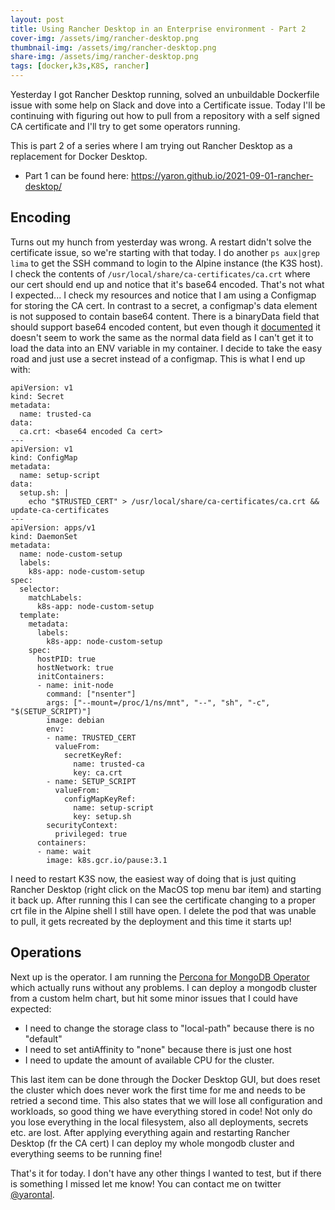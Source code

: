 ```yaml
---
layout: post
title: Using Rancher Desktop in an Enterprise environment - Part 2
cover-img: /assets/img/rancher-desktop.png
thumbnail-img: /assets/img/rancher-desktop.png
share-img: /assets/img/rancher-desktop.png
tags: [docker,k3s,K8S, rancher]
---
```


Yesterday I got Rancher Desktop running, solved an unbuildable Dockerfile issue with some help on Slack and dove into a Certificate issue. Today I'll be continuing with figuring out how to pull from a repository with a self signed CA certificate and I'll try to get some operators running.


This is part 2 of a series where I am trying out Rancher Desktop as a replacement for Docker Desktop.
 - Part 1 can be found here: https://yaron.github.io/2021-09-01-rancher-desktop/

## Encoding
Turns out my hunch from yesterday was wrong. A restart didn't solve the certificate issue, so we're starting with that today. I do another `ps aux|grep lima` to get the SSH command to login to the Alpine instance (the K3S host). I check the contents of `/usr/local/share/ca-certificates/ca.crt` where our cert should end up and notice that it's base64 encoded. That's not what I expected... I check my resources and notice that I am using a Configmap for storing the CA cert. In contrast to a secret, a configmap's data element is not supposed to contain base64 content. There is a binaryData field that should support base64 encoded content, but even though it [documented](https://kubernetes.io/docs/concepts/configuration/configmap/) it doesn't seem to work the same as the normal data field as I can't get it to load the data into an ENV variable in my container. I decide to take the easy road and just use a secret instead of a configmap.
This is what I end up with:
~~~
apiVersion: v1
kind: Secret
metadata:
  name: trusted-ca
data:
  ca.crt: <base64 encoded Ca cert>
---
apiVersion: v1
kind: ConfigMap
metadata:
  name: setup-script
data:
  setup.sh: |
    echo "$TRUSTED_CERT" > /usr/local/share/ca-certificates/ca.crt && update-ca-certificates
---
apiVersion: apps/v1
kind: DaemonSet
metadata:
  name: node-custom-setup
  labels:
    k8s-app: node-custom-setup
spec:
  selector:
    matchLabels:
      k8s-app: node-custom-setup
  template:
    metadata:
      labels:
        k8s-app: node-custom-setup
    spec:
      hostPID: true
      hostNetwork: true
      initContainers:
      - name: init-node
        command: ["nsenter"]
        args: ["--mount=/proc/1/ns/mnt", "--", "sh", "-c", "$(SETUP_SCRIPT)"]
        image: debian
        env:
        - name: TRUSTED_CERT
          valueFrom:
            secretKeyRef:
              name: trusted-ca
              key: ca.crt
        - name: SETUP_SCRIPT
          valueFrom:
            configMapKeyRef:
              name: setup-script
              key: setup.sh
        securityContext:
          privileged: true
      containers:
      - name: wait
        image: k8s.gcr.io/pause:3.1
~~~
I need to restart K3S now, the easiest way of doing that is just quiting Rancher Desktop (right click on the MacOS top menu bar item) and starting it back up.
After running this I can see the certificate changing to a proper crt file in the Alpine shell I still have open. I delete the pod that was unable to pull, it gets recreated by the deployment and this time it starts up!

## Operations
Next up is the operator. I am running the [Percona for MongoDB Operator](https://www.percona.com/doc/kubernetes-operator-for-psmongodb/index.html) which actually runs without any problems. I can deploy a mongodb cluster from a custom helm chart, but hit some minor issues that I could have expected:
 - I need to change the storage class to "local-path" because there is no "default"
 - I need to set antiAffinity to "none" because there is just one host
 - I need to update the amount of available CPU for the cluster.

This last item can be done through the Docker Desktop GUI, but does reset the cluster which does never work the first time for me and needs to be retried a second time. This also states that we will lose all configuration and workloads, so good thing we have everything stored in code! Not only do you lose everything in the local filesystem, also all deployments, secrets etc. are lost. After applying everything again and restarting Rancher Desktop (fr the CA cert) I can deploy my whole mongodb cluster and everything seems to be running fine!

That's it for today. I don't have any other things I wanted to test, but if there is something I missed let me know! You can contact me on twitter [@yarontal](https://twitter.com/yarontal).
